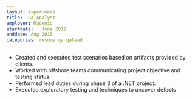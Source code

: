 ```yaml
---
layout: experience
title:  QA Analyst
employer: Magenic
startdate:   June 2012 
enddate: Aug 2015
categories: resume qa qalead
---
```


  - Created and executed test scenarios based on artifacts provided by clients.
  - Worked with offshore teams communicating project objective and testing status.
  - Performed lead duties during phase 3 of a .NET project.
  - Executed exploratory testing and techniques to uncover defects
